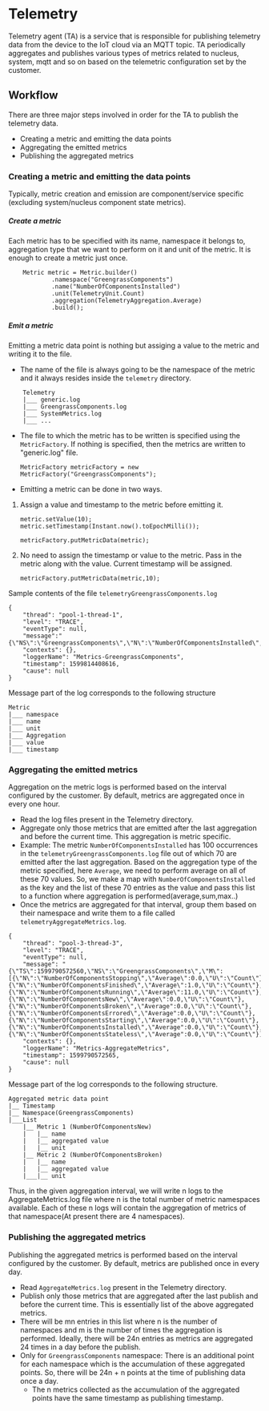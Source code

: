 # Telemetry

Telemetry agent (TA) is a service that is responsible for publishing telemetry data from the device to the IoT cloud
 via an MQTT topic. TA periodically aggregates and publishes various types of metrics related to nucleus, system, mqtt
  and so on based on the telemetric configuration set by the customer.

## Workflow
There are three major steps involved in order for the TA to publish the telemetry data.
  - Creating a metric and emitting the data points
  - Aggregating the emitted metrics
  - Publishing the aggregated metrics

### Creating a metric and emitting the data points
Typically, metric creation and emission are component/service specific (excluding system/nucleus component state
 metrics).
##### Create a metric
Each metric has to be specified with its name, namespace it belongs to, aggregation type that we want to perform on it and unit of the metric. It is enough to create a metric just once.
```
    Metric metric = Metric.builder()
            .namespace("GreengrassComponents")
            .name("NumberOfComponentsInstalled")
            .unit(TelemetryUnit.Count)
            .aggregation(TelemetryAggregation.Average)
            .build();
```
##### Emit a metric
Emitting a metric data point is nothing but assiging a value to the metric and writing it to the file.
- The name of the file is always going to be the namespace of the metric and it always resides inside the `telemetry` directory.
```
    Telemetry
    |___ generic.log
    |___ GreengrassComponents.log
    |___ SystemMetrics.log
    |___ ...
```
- The file to which the metric has to be written is specified using the `MetricFactory`. If nothing is specified, then the metrics are written to "generic.log" file.
    ```
    MetricFactory metricFactory = new MetricFactory("GreengrassComponents");
    ```
- Emitting a metric can be done in two ways. 
1. Assign a value and timestamp to the metric before emitting it.
    ```
    metric.setValue(10);
    metric.setTimestamp(Instant.now().toEpochMilli());
    
    metricFactory.putMetricData(metric);
    ```
2. No need to assign the timestamp or value to the metric. Pass in the metric along with the value. Current timestamp will be assigned.
    ```
    metricFactory.putMetricData(metric,10);
    ```
Sample contents of the file `telemetryGreengrassComponents.log`
```
{
    "thread": "pool-1-thread-1",
    "level": "TRACE",
    "eventType": null,
    "message":"{\"NS\":\"GreengrassComponents\",\"N\":\"NumberOfComponentsInstalled\",\"U\":\"Count\",\"A\":\"Average\",\"Average":1,\"TS\":1600127551482}",
    "contexts": {},
    "loggerName": "Metrics-GreengrassComponents",
    "timestamp": 1599814408616,
    "cause": null
}
```
Message part of the log corresponds to the following structure
```
Metric 
|___ namespace
|___ name
|___ unit
|___ Aggregation
|___ value
|___ timestamp
```
### Aggregating the emitted metrics
Aggregation on the metric logs is performed based on the interval configured by the customer. By default, metrics are aggregated once in every one hour.

- Read the log files present in the Telemetry directory.
- Aggregate only those metrics that are emitted after the last aggregation and before the current time. This aggregation is metric specific.
- Example: The metric `NumberOfComponentsInstalled` has 100 occurrences in the `telemetryGreengrassComponents.log` file out of which 70 are emitted after the last aggregation. Based on the aggregation type of the metric specified, here `Average`, we need to perform average on all of these 70 values. So, we make a map with `NumberOfComponentsInstalled` as the key and the list of these 70 entries as the value and pass this list to a function where aggregation is performed(average,sum,max..)
- Once the metrics are aggregated for that interval, group them based on their namespace and write them to a file called `telemetryAggregateMetrics.log`.
```
{
    "thread": "pool-3-thread-3",
    "level": "TRACE",
    "eventType": null,
    "message": "{\"TS\":1599790572560,\"NS\":\"GreengrassComponents\",\"M\":[{\"N\":\"NumberOfComponentsStopping\",\"Average\":0.0,\"U\":\"Count\"},{\"N\":\"NumberOfComponentsFinished\",\"Average\":1.0,\"U\":\"Count\"},{\"N\":\"NumberOfComponentsRunning\",\"Average\":11.0,\"U\":\"Count\"},{\"N\":\"NumberOfComponentsNew\",\"Average\":0.0,\"U\":\"Count\"},{\"N\":\"NumberOfComponentsBroken\",\"Average":0.0,\"U\":\"Count\"},{\"N\":\"NumberOfComponentsErrored\",\"Average":0.0,\"U\":\"Count\"},{\"N\":\"NumberOfComponentsStarting\",\"Average":0.0,\"U\":\"Count\"},{\"N\":\"NumberOfComponentsInstalled\",\"Average":0.0,\"U\":\"Count\"},{\"N\":\"NumberOfComponentsStateless\",\"Average":0.0,\"U\":\"Count\"}]}",
    "contexts": {},
    "loggerName": "Metrics-AggregateMetrics",
    "timestamp": 1599790572565,
    "cause": null
}
```
Message part of the log corresponds to the following structure.
```
Aggregated metric data point
|__ Timestamp
|__ Namespace(GreengrassComponents)
|___List
    |__ Metric 1 (NumberOfComponentsNew)
    |   |__ name
    |   |__ aggregated value
    |   |__ unit
    |__ Metric 2 (NumberOfComponentsBroken)
    |   |__ name
    |   |__ aggregated value
    |___|__ unit
```
Thus, in the given aggregation interval, we will write n logs to the AggregateMetrics.log file where n is the total number of metric namespaces available. Each of these n logs will contain the aggregation of metrics of that namespace(At present there are 4 namespaces).

### Publishing the aggregated metrics
Publishing the aggregated metrics is performed based on the interval configured by the customer. By default, metrics are published once in every day.
- Read `AggregateMetrics.log` present in the Telemetry directory.
- Publish only those metrics that are aggregated after the last publish and before the current time. This is essentially list of the above aggregated metrics.
- There will be mn entries in this list where n is the number of namespaces and m is the number of times the aggregation is performed. Ideally, there will be 24n entries as metrics are aggregated 24 times in a day before the publish.
- Only for `GreengrassComponents` namespace: There is an additional point for each namespace which is the accumulation of these aggregated points. So, there will be 24n + n points at the time of publishing data once a day.
  - The n metrics collected as the accumulation of the aggregated points have the same timestamp as publishing timestamp.